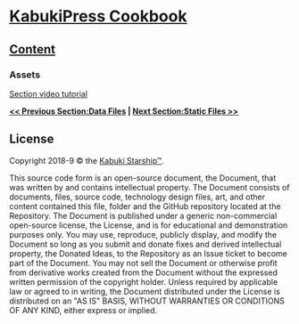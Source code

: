# [KabukiPress Cookbook](../../readme.md)

## [Content](./readme.md)

### Assets

[Section video tutorial](https://www.youtube.com/channel/UCS2vQG4gUE3vXWV_K9XScQw)

**[<< Previous Section:Data Files](./data_files.md) | [Next Section:Static Files >>](./static_files.md)**

## License

Copyright 2018-9 © the [Kabuki Starship™](https://kabukistarship.com).

This source code form is an open-source document, the Document, that was written by and contains intellectual property. The Document consists of documents, files, source code, technology design files, art, and other content contained this file, folder and the GitHub repository located at the Repository. The Document is published under a generic non-commercial open-source license, the License, and is for educational and demonstration purposes only. You may use, reproduce, publicly display, and modify the Document so long as you submit and donate fixes and derived intellectual property, the Donated Ideas, to the Repository as an Issue ticket to become part of the Document. You may not sell the Document or otherwise profit from derivative works created from the Document without the expressed written permission of the copyright holder. Unless required by applicable law or agreed to in writing, the Document distributed under the License is distributed on an "AS IS" BASIS, WITHOUT WARRANTIES OR CONDITIONS OF ANY KIND, either express or implied.
